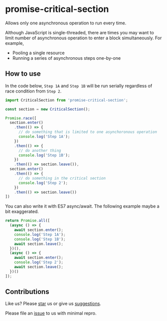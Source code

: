# promise-critical-section

Allows only one asynchronous operation to run every time.

Although JavaScript is single-threaded, there are times you may want to limit number of asynchronous operation to enter a block simultaneously. For example,
* Pooling a single resource
* Running a series of asynchronous steps one-by-one

## How to use

In the code below, `Step 1A` and `Step 1B` will be run serially regardless of race condition from `Step 2`.

```js
import CriticalSection from 'promise-critical-section';

const section = new CriticalSection();

Promise.race([
  section.enter()
    .then(() => {
      // do something that is limited to one asynchoronous operation
      console.log('Step 1A');
    })
    .then(() => {
      // do another thing
      console.log('Step 1B');
    })
    .then(() => section.leave()),
  section.enter()
    .then(() => {
      // do something in the critical section
      console.log('Step 2');
    })
    .then(() => section.leave())
])
```

You can also write it with ES7 async/await. The following example maybe a bit exaggerated.

```js
return Promise.all([
  (async () => {
    await section.enter();
    console.log('Step 1A');
    console.log('Step 1B');
    await section.leave();
  })(),
  (async () => {
    await section.enter();
    console.log('Step 2');
    await section.leave();
  })()
]);
```

## Contributions

Like us? Please [star](star) us or give us [suggestions](issues).

Please file an [issue](issues) to us with minimal repro.
